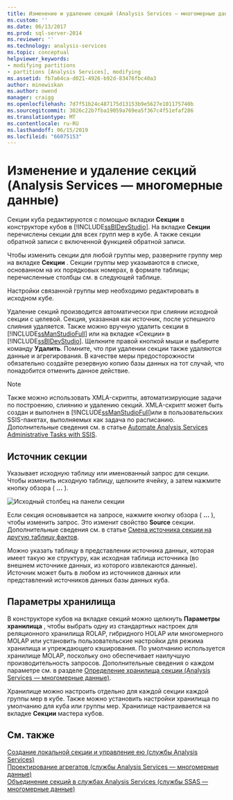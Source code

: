 ```yaml
---
title: Изменение и удаление секций (Analysis Services — многомерные данные) | Документация Майкрософт
ms.custom: ''
ms.date: 06/13/2017
ms.prod: sql-server-2014
ms.reviewer: ''
ms.technology: analysis-services
ms.topic: conceptual
helpviewer_keywords:
- modifying partitions
- partitions [Analysis Services], modifying
ms.assetid: fb7a64ca-d021-4926-b92d-83476fbc40a3
author: minewiskan
ms.author: owend
manager: craigg
ms.openlocfilehash: 7d7f51b24c487175d13153b9e5627e101175740b
ms.sourcegitcommit: 3026c22b7fba19059a769ea5f367c4f51efaf286
ms.translationtype: MT
ms.contentlocale: ru-RU
ms.lasthandoff: 06/15/2019
ms.locfileid: "66075153"
---
```

# <a name="edit-or-delete-partitions-analyisis-services---multidimensional"></a>Изменение и удаление секций (Analysis Services — многомерные данные)
  Секции куба редактируются с помощью вкладки **Секции** в конструкторе кубов в [!INCLUDE[ssBIDevStudio](../../../includes/ssbidevstudio-md.md)]. На вкладке **Секции** перечислены секции для всех групп мер в кубе. А также секции обратной записи с включенной функцией обратной записи.  
  
 Чтобы изменить секции для любой группы мер, разверните группу мер на вкладке **Секции** . Секции группы мер указываются в списке, основанном на их порядковых номерах, в формате таблицы; перечисленные столбцы см. в следующей таблице.  
  
 Настройки связанной группы мер необходимо редактировать в исходном кубе.  
  
 Удаление секций производится автоматически при слиянии исходной секции с целевой. Секция, указанная как источник, после успешного слияния удаляется. Также можно вручную удалить секции в [!INCLUDE[ssManStudioFull](../../../includes/ssmanstudiofull-md.md)] или на вкладке «Секции» в [!INCLUDE[ssBIDevStudio](../../../includes/ssbidevstudio-md.md)]. Щелкните правой кнопкой мыши и выберите команду **Удалить**. Помните, что при удалении секции также удаляются данные и агрегирования. В качестве меры предосторожности обязательно создайте резервную копию базы данных на тот случай, что понадобится отменить данное действие.  
  
> [!NOTE]  
>  Также можно использовать XMLA-скрипты, автоматизирующие задачи по построению, слиянию и удалению секций. XMLA-скрипт может быть создан и выполнен в [!INCLUDE[ssManStudioFull](../../../includes/ssmanstudiofull-md.md)]или в пользовательских SSIS-пакетах, выполняемых как задача по расписанию. Дополнительные сведения см. в статье [Automate Analysis Services Administrative Tasks with SSIS](../instances/automate-analysis-services-administrative-tasks-with-ssis.md).  
  
## <a name="partition-source"></a>Источник секции  
 Указывает исходную таблицу или именованный запрос для секции. Чтобы изменить исходную таблицу, щелкните ячейку, а затем нажмите кнопку обзора ( **...** ).  
  
 ![Исходный столбец на панели секции](../media/ssas-partitionsource.png "исходный столбец на панели секции")  
  
 Если секция основывается на запросе, нажмите кнопку обзора ( **...** ), чтобы изменить запрос. Это изменит свойство **Source** секции. Дополнительные сведения см. в статье [Смена источника секции на другую таблицу фактов](change-a-partition-source-to-use-a-different-fact-table.md).  
  
 Можно указать таблицу в представлении источника данных, которая имеет такую же структуру, как исходная таблица источника (во внешнем источнике данных, из которого извлекаются данные). Источник может быть в любом из источников данных или представлений источников данных базы данных куба.  
  
## <a name="storage-settings"></a>Параметры хранилища  
 В конструкторе кубов на вкладке секций можно щелкнуть **Параметры хранилища** , чтобы выбрать одну из стандартных настроек для реляционного хранилища ROLAP, гибридного HOLAP или многомерного MOLAP или установить пользовательские настройки для режима хранилища и упреждающего кэширования. По умолчанию используется хранилище MOLAP, поскольку оно обеспечивает наилучшую производительность запросов. Дополнительные сведения о каждом параметре см. в разделе [Определение хранилища секции (Analysis Services — многомерные данные)](set-partition-storage-analysis-services-multidimensional.md).  
  
 Хранилище можно настроить отдельно для каждой секции каждой группы мер в кубе. Также можно установить настройки хранилища по умолчанию для куба или группы мер. Хранилище настраивается на вкладке **Секции** мастера кубов.  
  
## <a name="see-also"></a>См. также  
 [Создание локальной секции и управление ею (службы Analysis Services)](create-and-manage-a-local-partition-analysis-services.md)   
 [Проектирование агрегатов (службы Analysis Services — многомерные данные)](designing-aggregations-analysis-services-multidimensional.md)   
 [Объединение секций в службах Analysis Services (службы SSAS — многомерные данные)](merge-partitions-in-analysis-services-ssas-multidimensional.md)  
  
  
